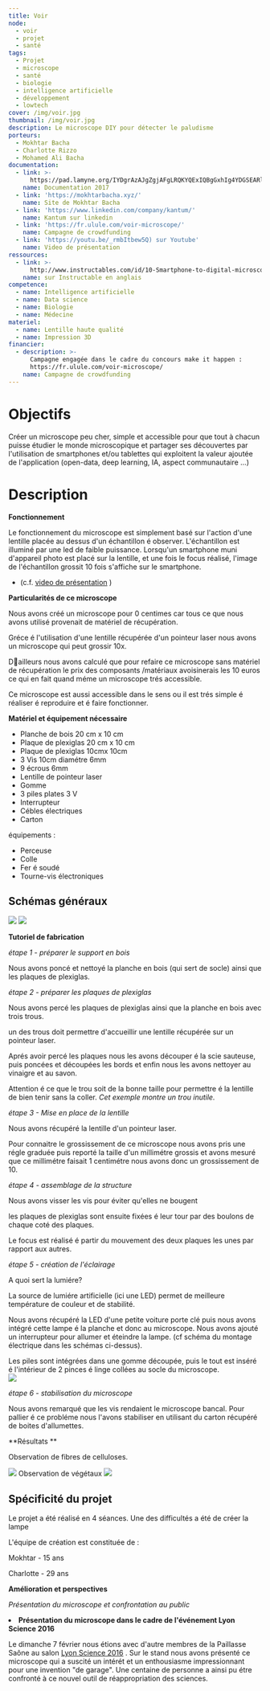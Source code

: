 ```yaml
---
title: Voir
node:
  - voir
  - projet
  - santé
tags:
  - Projet
  - microscope
  - santé
  - biologie
  - intelligence artificielle
  - développement
  - lowtech
cover: /img/voir.jpg
thumbnail: /img/voir.jpg
description: Le microscope DIY pour détecter le paludisme
porteurs:
  - Mokhtar Bacha
  - Charlotte Rizzo
  - Mohamed Ali Bacha
documentation:
  - link: >-
      https://pad.lamyne.org/IYDgrAzAJgZgjAFgLRQKYQExIQBgGxhIg4YDGSEARlAsBMZQOyMRA===
    name: Documentation 2017
  - link: 'https://mokhtarbacha.xyz/'
    name: Site de Mokhtar Bacha
  - link: 'https://www.linkedin.com/company/kantum/'
    name: Kantum sur linkedin
  - link: 'https://fr.ulule.com/voir-microscope/'
    name: Campagne de crowdfunding
  - link: 'https://youtu.be/_rmbItbew5Q) sur Youtube'
    name: Video de présentation
ressources:
  - link: >-
      http://www.instructables.com/id/10-Smartphone-to-digital-microscope-conversion/
    name: sur Instructable en anglais
competence:
  - name: Intelligence artificielle
  - name: Data science
  - name: Biologie
  - name: Médecine
materiel:
  - name: Lentille haute qualité
  - name: Impression 3D
financier:
  - description: >-
      Campagne engagée dans le cadre du concours make it happen :
      https://fr.ulule.com/voir-microscope/
    name: Campagne de crowdfunding
---
```

# Objectifs

Créer un microscope peu cher, simple et accessible pour que tout à chacun puisse étudier le monde microscopique et partager ses découvertes par l'utilisation de smartphones et/ou tablettes qui exploitent la valeur ajoutée de l'application (open-data, deep learning, IA, aspect communautaire ...)

# Description

**Fonctionnement**

Le  fonctionnement du microscope est simplement basé sur l'action d'une  lentille placée au dessus d'un échantillon é observer. L'échantillon est  illuminé par une led de faible puissance. Lorsqu'un smartphone muni d'appareil photo est placé sur la lentille, et une fois le focus réalisé, l'image de l'échantillon grossit 10 fois s'affiche sur le  smartphone. 

*   (c.f. [video de présentation](https://youtu.be/_rmbItbew5Q) )


**Particularités de ce microscope**

Nous avons créé un microscope pour 0 centimes car tous ce que nous avons utilisé provenait  de matériel de récupération. 

Gréce é l'utilisation d'une lentille récupérée d'un pointeur laser nous avons un microscope qui peut grossir 10x.

Dailleurs nous avons  calculé que pour  refaire ce microscope sans matériel de récupération le prix des  composants /matériaux avoisinerais les 10 euros ce qui en fait quand  méme un microscope trés accessible. 

Ce microscope est aussi accessible dans le sens ou il est trés simple é réaliser é reproduire et é faire fonctionner. 


**Matériel et équipement nécessaire**

*   Planche de bois 20 cm x 10 cm
*   Plaque de plexiglas 20 cm x 10 cm
*   Plaque de plexiglas 10cmx 10cm
*   3 Vis 10cm diamétre 6mm
*   9 écrous 6mm
*   Lentille de pointeur laser 
*   Gomme
*   3 piles plates 3 V
*   Interrupteur
*   Cébles électriques
*   Carton

équipements : 

*   Perceuse
*   Colle
*   Fer é soudé
*   Tourne-vis électroniques

## Schémas généraux
![](/uploads/upload_8bfd2f81f4721e14e18b24fe03fa957b.jpg)
![](/uploads/upload_c599a1127340bda0496610cf5818ea18.jpg)

**Tutoriel de fabrication**

*étape 1 - préparer le support en bois*

Nous avons poncé et nettoyé la planche en bois (qui sert de socle) ainsi que les plaques de plexiglas.   

*étape 2 - préparer les plaques de plexiglas*

Nous avons percé les plaques de plexiglas ainsi que la planche en bois avec trois trous.

un des trous doit permettre d'accueillir une lentille récupérée sur un pointeur laser.

Aprés  avoir percé les plaques nous les avons découper é la scie sauteuse,  puis poncées et découpées les bords et enfin nous les avons nettoyer au  vinaigre et au savon.

Attention é ce que le trou soit de la bonne taille pour permettre é la lentille de bien tenir sans la coller. _Cet exemple montre un trou inutile._


*étape 3 - Mise en place de la lentille*

Nous avons récupéré la lentille d'un pointeur laser.

Pour connaitre le grossissement de ce microscope nous avons pris une régle graduée puis reporté la taille d'un millimétre grossis et avons mesuré que ce millimétre faisait 1 centimétre nous avons donc un grossissement de 10. 

*étape 4 - assemblage de la structure*

Nous avons visser les vis pour éviter qu'elles ne bougent

les plaques de plexiglas sont ensuite fixées é leur tour par des boulons de chaque coté des plaques. 

Le focus est réalisé é partir du mouvement des deux plaques les unes par rapport aux autres.

*étape 5 - création de l'éclairage*

A quoi sert la lumiére?

La source de lumiére artificielle (ici une LED) permet de meilleure température de couleur et de stabilité.

Nous avons récupéré la LED d'une petite voiture porte clé puis nous avons intégré cette lampe é la planche et donc au microscope. Nous avons ajouté un interrupteur pour allumer et éteindre la lampe.  (cf schéma du montage électrique dans les schémas ci-dessus).

Les piles sont intégrées dans une gomme découpée, puis le tout est inséré  é l'intérieur de 2 pinces é linge collées au socle du microscope.  
![](/uploads/upload_0c3685b2c00a7b902f26e0b495bd5caa.png)


*étape 6 - stabilisation du microscope*

Nous avons remarqué que les vis rendaient le microscope bancal. Pour pallier é ce probléme nous l'avons stabiliser en utilisant du carton récupéré de boites d'allumettes. 


**Résultats **

Observation de fibres de celluloses.

![](/uploads/upload_6eb9690320d96427427ec78d8a7857a8.png)
Observation de végétaux
![](/uploads/upload_4868ba0d10858dc7b1d7be73b97e8968.png)


## Spécificité du projet

Le projet a été réalisé en 4 séances. Une des difficultés a été de créer la lampe

L'équipe de création est constituée de : 

Mokhtar - 15 ans 

Charlotte - 29 ans

**Amélioration et perspectives** 

*Présentation du microscope et confrontation au public*
<undefined><li>**Présentation du microscope dans le cadre de l'événement Lyon Science 2016**</li></undefined>

Le dimanche 7 février nous étions avec d'autre membres de la Paillasse Saône au salon [Lyon Science 2016](https://www.lyon-science.fr/) . Sur le stand nous avons présenté ce microscope qui a suscité un intérét et un enthousiasme impressionnant pour une invention "de garage". Une centaine de personne a ainsi pu étre confronté à ce nouvel outil de réappropriation des sciences.
